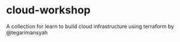 # cloud-workshop
A collection for learn to build cloud infrastructure using terraform by @tegarimansyah 
